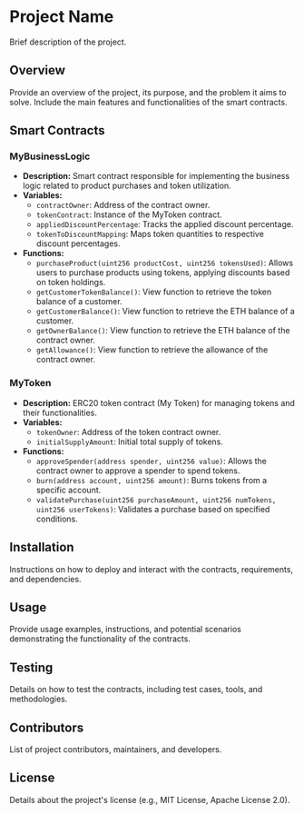 # Project Name

Brief description of the project.

## Overview

Provide an overview of the project, its purpose, and the problem it aims to solve. Include the main features and functionalities of the smart contracts.

## Smart Contracts

### MyBusinessLogic

- **Description:** Smart contract responsible for implementing the business logic related to product purchases and token utilization.
- **Variables:**
  - `contractOwner`: Address of the contract owner.
  - `tokenContract`: Instance of the MyToken contract.
  - `appliedDiscountPercentage`: Tracks the applied discount percentage.
  - `tokenToDiscountMapping`: Maps token quantities to respective discount percentages.
- **Functions:**
  - `purchaseProduct(uint256 productCost, uint256 tokensUsed)`: Allows users to purchase products using tokens, applying discounts based on token holdings.
  - `getCustomerTokenBalance()`: View function to retrieve the token balance of a customer.
  - `getCustomerBalance()`: View function to retrieve the ETH balance of a customer.
  - `getOwnerBalance()`: View function to retrieve the ETH balance of the contract owner.
  - `getAllowance()`: View function to retrieve the allowance of the contract owner.

### MyToken

- **Description:** ERC20 token contract (My Token) for managing tokens and their functionalities.
- **Variables:**
  - `tokenOwner`: Address of the token contract owner.
  - `initialSupplyAmount`: Initial total supply of tokens.
- **Functions:**
  - `approveSpender(address spender, uint256 value)`: Allows the contract owner to approve a spender to spend tokens.
  - `burn(address account, uint256 amount)`: Burns tokens from a specific account.
  - `validatePurchase(uint256 purchaseAmount, uint256 numTokens, uint256 userTokens)`: Validates a purchase based on specified conditions.

## Installation

Instructions on how to deploy and interact with the contracts, requirements, and dependencies.

## Usage

Provide usage examples, instructions, and potential scenarios demonstrating the functionality of the contracts.

## Testing

Details on how to test the contracts, including test cases, tools, and methodologies.

## Contributors

List of project contributors, maintainers, and developers.

## License

Details about the project's license (e.g., MIT License, Apache License 2.0).

